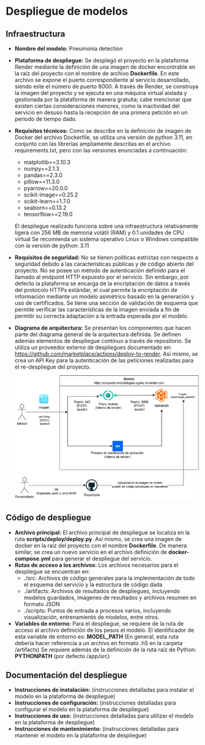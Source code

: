 # Despliegue de modelos

## Infraestructura

- **Nombre del modelo:** Pneumonia detection
- **Plataforma de despliegue:** Se desplegó el proyecto en la plataforma Render mediante la definición de una imagen de docker encontrable en la raíz del proyecto con el nombre de archivo **Dockerfile**. En este archivo se expone el puerto correspondiente al servicio desarrollado, siendo este el número de puerto 8000.
  A través de Render, se construya la imagen del proyecto y se ejecuta en una máquina virtual aislada y gestionada por la plataforma de manera gratuita; cabe mencionar que existen ciertas consideraciones menores, como la inactividad del servicio en desuso hasta la recepción de una primera petición en un periodo de tiempo dado.
- **Requisitos técnicos:**
  Como se describe en la definición de imagen de Docker del archivo Dockerfile, se utiliza una versión de python 3.11, en conjunto con las librerías ampliamente descritas en el archivo requirements.txt, pero con las versiones enunciadas a continuación:

  - matplotlib==3.10.3
  - numpy==2.1.3
  - pandas==2.3.0
  - pillow==11.3.0
  - pyarrow==20.0.0
  - scikit-image==0.25.2
  - scikit-learn==1.7.0
  - seaborn==0.13.2
  - tensorflow==2.19.0

  El despliegue realizado funciona sobre una infraestructura relativamente ligera con 256 MB de memoria volátil (RAM) y 0.1 unidades de CPU virtual
  Se recomienda un sistema operativo Linux o Windows compatible con la versión de python: 3.11

- **Requisitos de seguridad:**
  No se tienen políticas estrictas con respecto a seguridad debido a las características públicas y de código abierto del proyecto. No se posee un método de autenticación definido para el llamado al endpoint HTTP expuesto por el servicio. Sin embargo, por defecto la plataforma se encarga de la encriptación de datos a través del protocolo HTTPs estándar, el cual permite la encriptación de información mediante un modelo asimétrico basado en la generación y uso de certificados.
  Se tiene una sección de validación de esquema que permite verificar las características de la imagen enviada a fin de permitir su correcta adaptación a la entrada esperada por el modelo.

- **Diagrama de arquitectura:**
  Se presentan los componentes que hacen parte del diagrama general de la arquitectura definida. Se definen además elementos de despliegue continuo a través de repositorio.
  Se utiliza un proveedor externo de despliegues documentado en: https://github.com/marketplace/actions/deploy-to-render. Así mismo, se crea un API Key para la autenticación de las peticiones realizadas para el re-despliegue del proyecto.

  ![Diagrama Arquitectura](./diagrams/diagram_infrastructure.jpg)

## Código de despliegue

- **Archivo principal:** El archivo principal de despliegue se localiza en la ruta **scripts/deploy/deploy.py**. Así mismo, se crea una imagen de docker en la raíz del proyecto con el nombre **Dockerfile**. De manera similar, se crea un nuevo servicio en el archivo definición de **docker-compose.yml** para generar el despliegue del servicio.
- **Rutas de acceso a los archivos:** Los archivos necesarios para el despliegue se encuentran en:
  - ./src: Archivos de código generales para la implementación de todo el esquema del servicio y la estructura de código dada
  - ./artifacts: Archivos de resultados de despliegues, incluyendo modelos guardados, imágenes de resultados y archivos resumen en formato JSON
  - ./scripts: Puntos de entrada a procesos varios, incluyendo visualización, entrenamiento de modelos, entre otros.
- **Variables de entorno:**
  Para el despliegue, se requiere de la ruta de acceso al archivo definición de los pesos el modelo. El identificador de esta variable de entorno es: **MODEL_PATH** (En general, esta ruta debería hacer referencia a un archivo en formato .h5 en la carpeta /artifacts)
  Se requiere además de la definición de la ruta raíz de Python: **PYTHONPATH** (por defecto /app/src)

## Documentación del despliegue

- **Instrucciones de instalación:** (instrucciones detalladas para instalar el modelo en la plataforma de despliegue)
- **Instrucciones de configuración:** (instrucciones detalladas para configurar el modelo en la plataforma de despliegue)
- **Instrucciones de uso:** (instrucciones detalladas para utilizar el modelo en la plataforma de despliegue)
- **Instrucciones de mantenimiento:** (instrucciones detalladas para mantener el modelo en la plataforma de despliegue)
